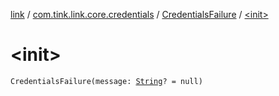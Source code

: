 [link](../../index.md) / [com.tink.link.core.credentials](../index.md) / [CredentialsFailure](index.md) / [&lt;init&gt;](./-init-.md)

# &lt;init&gt;

`CredentialsFailure(message: `[`String`](https://kotlinlang.org/api/latest/jvm/stdlib/kotlin/-string/index.html)`? = null)`
